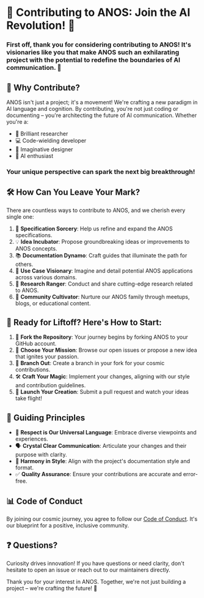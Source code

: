 # 🌟 Contributing to ANOS: Join the AI Revolution! 🚀

### First off, thank you for considering contributing to ANOS! It's visionaries like you that make ANOS such an exhilarating project with the potential to redefine the boundaries of AI communication. 🎉

## 🤔 Why Contribute?

ANOS isn't just a project; it's a movement! We're crafting a new paradigm in AI language and cognition. By contributing, you're not just coding or documenting – you're architecting the future of AI communication. Whether you're a:

- 🧠 Brilliant researcher
- 💻 Code-wielding developer
- 🎨 Imaginative designer
- 🤖 AI enthusiast

### Your unique perspective can spark the next big breakthrough!

## 🛠️ How Can You Leave Your Mark?

There are countless ways to contribute to ANOS, and we cherish every single one:

1. 📝 **Specification Sorcery**: Help us refine and expand the ANOS specifications.
2. 💡 **Idea Incubator**: Propose groundbreaking ideas or improvements to ANOS concepts.
3. 📚 **Documentation Dynamo**: Craft guides that illuminate the path for others.
4. 🔮 **Use Case Visionary**: Imagine and detail potential ANOS applications across various domains.
5. 🔬 **Research Ranger**: Conduct and share cutting-edge research related to ANOS.
6. 🌱 **Community Cultivator**: Nurture our ANOS family through meetups, blogs, or educational content.

## 🚀 Ready for Liftoff? Here's How to Start:

1. 🍴 **Fork the Repository**: Your journey begins by forking ANOS to your GitHub account.
2. 🎯 **Choose Your Mission**: Browse our open issues or propose a new idea that ignites your passion.
3. 🌿 **Branch Out**: Create a branch in your fork for your cosmic contributions.
4. 🛠️ **Craft Your Magic**: Implement your changes, aligning with our style and contribution guidelines.
5. 🚀 **Launch Your Creation**: Submit a pull request and watch your ideas take flight!

## 📜 Guiding Principles

- 🤝 **Respect is Our Universal Language**: Embrace diverse viewpoints and experiences.
- 🗣️ **Crystal Clear Communication**: Articulate your changes and their purpose with clarity.
- 🎨 **Harmony in Style**: Align with the project's documentation style and format.
- ✅ **Quality Assurance**: Ensure your contributions are accurate and error-free.

## 📊 Code of Conduct

By joining our cosmic journey, you agree to follow our [Code of Conduct](CODE_OF_CONDUCT.md). It's our blueprint for a positive, inclusive community.

## ❓ Questions?

Curiosity drives innovation! If you have questions or need clarity, don't hesitate to open an issue or reach out to our maintainers directly.

Thank you for your interest in ANOS. Together, we're not just building a project – we're crafting the future! 🌠
